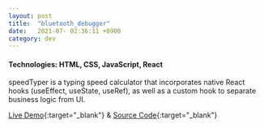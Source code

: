 ```yaml
---
layout: post
title:  "bluetooth_debugger"
date:   2021-07- 02:36:11 +0900
category: dev
---
```

<!-- 
    placeholder for demo!
<a href="https://github.com/jinyoungch0i/mac_bluetooth_debugger">
    <img src="{{site.base_url}}/dev/assets/images/CHANGETHIS.gif" alt='cv_tailor screenshot' width="500">
</a> -->

#### **Technologies**: HTML, CSS, JavaScript, React

speedTyper is a typing speed calculator that incorporates native React hooks (useEffect, useState, useRef), as well as a custom hook to separate business logic from UI.

[Live Demo](https://jinyoungch0i.github.io/speedTyper/){:target="_blank"} & [Source Code](https://github.com/jinyoungch0i/speedTyper){:target="_blank"}
